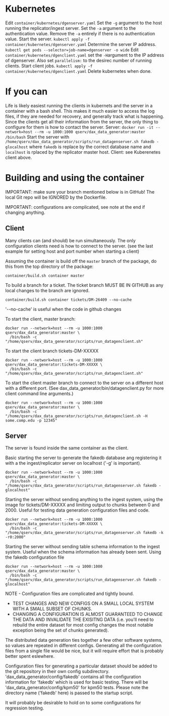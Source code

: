 Kubernetes
==========
Edit `container/kubernetes/dgenserver.yaml`
  Set the `-g` argument to the host running the replicator/ingest server.
  Set the `-a` argument to the authentication value.
    Remove the `-a` entirely if there is no authentication value.
Start the server.  `kubectl apply -f container/kubernetes/dgenserver.yaml`
Determine the server IP address. `kubectl get pods --selector=job-name=dgenserver -o wide`
Edit `container/kubernetes/dgenclient.yaml`
  set the `-H`argument to the IP address of dgenserver.
  Also set `parallelism:` to the desirec number of running clients.
Start client jobs. `kubectl apply -f container/kubernetes/dgenclient.yaml`
Delete kubernetes when done.

If you can
==========
Life is likely easiest running the clients in kubernets and the server in
a container with a bash shell. This makes it much easier to access
the log files, if they are needed for recovery, and generally track
what is happening. Since the clients get all their information
from the server, the only thing to configure for them is how to contact
the server.
Server:
  `docker run -it --network=host --rm -u 1000:1000 qserv/dax_data_generator:master /bin/bash`
  Start the server with
  `/home/qserv/dax_data_generator/scripts/run_datagenserver.sh fakedb -glocalhost`
    where `fakedb` is replace by the correct database name and
          `localhost` is rplaced by the replicator master host.
Client: see Kuberenetes client above.


Building and using the container
================================

IMPORTANT: make sure your branch mentioned below is in GitHub! The local Git
repo will be IGNORED by the Dockerfile.

IMPORTANT: configurations are complicated, see note at the end if changing
anything.


Client
------
Many clients can (and should) be run simultaneously. The only configuration
clients need is how to connect to the server. (see the last example for
setting host and port number when starting a client)

Assuming the container is build off the `master` branch of the package, do this
from the top directory of the package:
```
container/build.sh container master
```

To build a branch for a ticket. The ticket branch MUST BE IN GITHUB as
any local changes to the branch are ignored.
```
container/build.sh container tickets/DM-26409 --no-cache
```
'--no-cache' is useful when the code in github changes


To start the client, master branch:
```
docker run --network=host --rm -u 1000:1000 qserv/dax_data_generator:master \
  /bin/bash -c "/home/qserv/dax_data_generator/scripts/run_datagenclient.sh"
```

To start the client branch tickets-DM-XXXXX
```
docker run --network=host --rm -u 1000:1000 qserv/dax_data_generator:tickets-DM-XXXXX \
  /bin/bash -c "/home/qserv/dax_data_generator/scripts/run_datagenclient.sh"
```

To start the client master branch to connect to the server on a different host with
a different port. (See dax_data_generator/bin/datagenclient.py for more client
command line arguments.)
```
docker run --network=host --rm -u 1000:1000 qserv/dax_data_generator:master \
  /bin/bash -c "/home/qserv/dax_data_generator/scripts/run_datagenclient.sh -H some.comp.edu -p 12345"
```


Server
------
The server is found inside the same container as the client.

Basic starting the server to generate the fakedb database ang registering
it with a the ingest/replicator server on localhost ('-g' is important).
```
docker run --network=host --rm -u 1000:1000 qserv/dax_data_generator:master \
  /bin/bash -c "/home/qserv/dax_data_generator/scripts/run_datagenserver.sh fakedb -glocalhost"
```

Starting the server without sending anything to the ingest system, using the
image for tickets/DM-XXXXX and limiting output to chunks between 0 and 2000.
Useful for testing data generation configuration files and code.
```
docker run --network=host --rm -u 1000:1000 qserv/dax_data_generator:tickets-DM-XXXXX \
  /bin/bash -c "/home/qserv/dax_data_generator/scripts/run_datagenserver.sh fakedb -k -r0:2000"
```

Starting the server without sending table schema information to the ingest system.
Useful when the schema information has already been sent. Using the fakedb configuration
file
```
docker run --network=host --rm -u 1000:1000 qserv/dax_data_generator:master \
  /bin/bash -c "/home/qserv/dax_data_generator/scripts/run_datagenserver.sh fakedb -glocalhost"
```


NOTE - Configuration files are complicated and tightly bound.
- TEST CHANGES AND NEW CONFIGS ON A SMALL LOCAL SYSTEM WITH A SMALL SUBSET OF CHUNKS.
- CHANGING A CONFIGURATION IS ALMOST GUARANTEED TO CHANGE THE DATA AND INVALIDATE
  THE EXISITNG DATA (i.e. you'll need to rebuild the entire dataset for most config changes
  the most notable exception being the set of chunks generated).

The distributed data generation ties together a few other software systems, so
values are repeated in different configs. Generating all the configuration files
from a single file would be nice, but it will require effort that is probably
better spent eslewhere.

Configuration files for generating a particular dataset should be added to the git
repository in their own config subdirectory. 'dax_data_generator/config/fakedb'
contains all the configuration information for 'fakedb' which is used for basic
testing. There will be 'dax_data_generator/config/kpm50' for kpm50 tests.
Please note the directory name ('fakedb' here) is passed to the startup script.

It will probably be desirable to hold on to some configurations for regression
testing.


